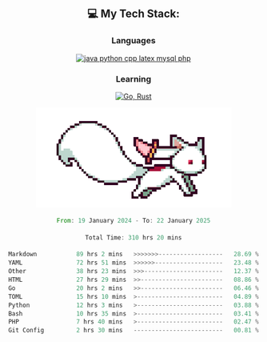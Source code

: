 
<div align="center">
<br>

## 💻 My Tech Stack:

### Languages

[![java python cpp latex mysql php](https://skillicons.dev/icons?i=java,python,cpp,latex,mysql,php)](https://skillicons.dev)

### Learning

[![Go, Rust](https://skillicons.dev/icons?i=go,rust)](https://skillicons.dev)

<center>

<img src="kyubey.gif" alt="Alt-Text" title="" >

</center>


<!--START_SECTION:waka-->

```rust
From: 19 January 2024 - To: 22 January 2025

Total Time: 310 hrs 20 mins

Markdown           89 hrs 2 mins   >>>>>>>------------------   28.69 %
YAML               72 hrs 51 mins  >>>>>>-------------------   23.48 %
Other              38 hrs 23 mins  >>>----------------------   12.37 %
HTML               27 hrs 29 mins  >>-----------------------   08.86 %
Go                 20 hrs 2 mins   >>-----------------------   06.46 %
TOML               15 hrs 10 mins  >------------------------   04.89 %
Python             12 hrs 3 mins   >------------------------   03.88 %
Bash               10 hrs 35 mins  >------------------------   03.41 %
PHP                7 hrs 40 mins   >------------------------   02.47 %
Git Config         2 hrs 30 mins   -------------------------   00.81 %
```

<!--END_SECTION:waka-->
